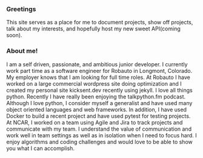 ### Greetings

This site serves as a place for me to document projects, show off projects, talk about my interests, and hopefully host my new sweet API(coming soon). 


### About me!

I am a self driven, passionate, and ambitious junior developer. I currently work part time as a software engineer for Robauto in Longmont, Colorado. My employer knows that I am looking for full time roles. At Robauto I have worked on a large commercial wordpress site doing optimization and I created my personal site kicksent.dev recently using jekyll. I love all things python. Recently I have really been enjoying the talkpython.fm podcast. Although I love python, I consider myself a generalist and have used many object oriented languages and web frameworks. In addition, I have used Docker to build a recent project and have used pytest for testing projects. At NCAR, I worked on a team using Agile and Jira to track projects and communicate with my team. I understand the value of communication and work well in team settings as well as in isolation when I need to focus hard. I enjoy algorithms and coding challenges and would love to be able to show you what I can accomplish. 
